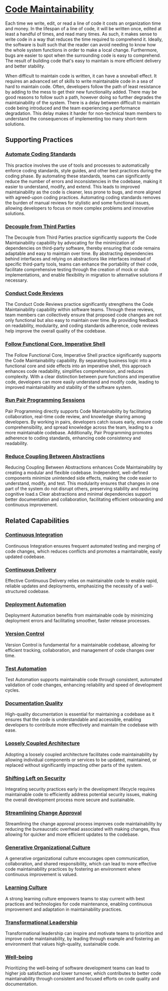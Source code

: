 # [Code Maintainability](https://dora.dev/devops-capabilities/technical/code-maintainability/)

Each time we write, edit, or read a line of code it costs an organization time and money.
In the lifespan of a line of code, it will be written once, edited at least a handful of times, and read many times.
As such, it makes sense to write code in a way that reduces the time required to comprehend it.
Ideally, the software is built such that the reader can avoid needing to know how the whole system functions in order to make a local change.
Furthermore, bugs are easier to spot when the surrounding code is easy to comprehend.
The result of building code that's easy to maintain is more efficient delivery and better stability.

When difficult to maintain code is written, it can have a snowball effect.
It requires an advanced set of skills to write maintainable code in a sea of hard to maintain code.
Often, developers follow the path of least resistance by adding to the mess to get their new functionality added.
There may be good reasons to follow such a path, however doing so further degrades the maintainability of the system.
There is a delay between difficult to maintain code being introduced and the team experiencing a performance degradation.
This delay makes it harder for non-technical team members to understand the consequences of implementing too many short-term solutions.

## Supporting Practices

<!-- More practices will be added incrementally -->

### [Automate Coding Standards](/practices/automate-coding-standards.md)

This practice involves the use of tools and processes to automatically enforce coding standards, style guides, and other best practices during the coding phase.
By automating these standards, teams can significantly reduce the number of errors and inconsistencies in the codebase, making it easier to understand, modify, and extend.
This leads to improved maintainability as the code is cleaner, less prone to bugs, and more aligned with agreed-upon coding practices.
Automating coding standards removes the burden of manual reviews for stylistic and some functional issues, allowing developers to focus on more complex problems and innovative solutions.

### [Decouple from Third Parties](/practices/decouple-from-third-parties.md)

The Decouple from Third Parties practice significantly supports the Code Maintainability capability by advocating for the minimization of dependencies on third-party software, thereby ensuring that code remains adaptable and easy to maintain over time. By abstracting dependencies behind interfaces and relying on abstractions like interfaces instead of specific third-party tools, teams can enhance the portability of their code, facilitate comprehensive testing through the creation of mock or stub implementations, and enable flexibility in migration to alternative solutions if necessary.

### [Conduct Code Reviews](/practices/conduct-code-reviews.md)

The Conduct Code Reviews practice significantly strengthens the Code Maintainability capability within software teams. Through these reviews, team members can collectively ensure that proposed code changes are not only functional but also easy to maintain over time. By providing feedback on readability, modularity, and coding standards adherence, code reviews help improve the overall quality of the codebase.

### [Follow Functional Core, Imperative Shell](/practices/follow-functional-core-imperative-shell.md)

The Follow Functional Core, Imperative Shell practice significantly supports the Code Maintainability capability.
By separating business logic into a functional core and side effects into an imperative shell, this approach enhances code readability, simplifies comprehension, and reduces complexity.
With a clear distinction between pure functions and imperative code, developers can more easily understand and modify code, leading to improved maintainability and stability of the software system.

### [Run Pair Programming Sessions](/practices/run-pair-programming-sessions.md)

Pair Programming directly supports Code Maintainability by facilitating collaboration, real-time code review, and knowledge sharing among developers. By working in pairs, developers catch issues early, ensure code comprehensibility, and spread knowledge across the team, leading to a more maintainable codebase. Additionally, Pair Programming promotes adherence to coding standards, enhancing code consistency and readability.

### [Reduce Coupling Between Abstractions](/practices/reduce-coupling-between-abstractions.md)

Reducing Coupling Between Abstractions enhances Code Maintainability by creating a modular and flexible codebase.
Independent, well-defined components minimize unintended side effects, making the code easier to understand, modify, and test.
This modularity ensures that changes in one part of the system do not disrupt others, preserving stability and reducing cognitive load.s
Clear abstractions and minimal dependencies support better documentation and collaboration, facilitating efficient onboarding and continuous improvement.

## Related Capabilities

### [Continuous Integration](https://dora.dev/devops-capabilities/technical/continuous-integration/)
Continuous Integration ensures frequent automated testing and merging of code changes, which reduces conflicts and promotes a maintainable, easily updated codebase.

### [Continuous Delivery](https://dora.dev/devops-capabilities/technical/continuous-delivery/)
Effective Continuous Delivery relies on maintainable code to enable rapid, reliable updates and deployments, emphasizing the necessity of a well-structured codebase.

### [Deployment Automation](https://dora.dev/devops-capabilities/technical/deployment-automation/)
Deployment Automation benefits from maintainable code by minimizing deployment errors and facilitating smoother, faster release processes.

### [Version Control](https://dora.dev/devops-capabilities/technical/version-control/)
Version Control is fundamental for a maintainable codebase, allowing for efficient tracking, collaboration, and management of code changes over time.

### [Test Automation](https://dora.dev/devops-capabilities/technical/test-automation/)
Test Automation supports maintainable code through consistent, automated validation of code changes, enhancing reliability and speed of development cycles.

### [Documentation Quality](https://dora.dev/devops-capabilities/process/documentation-quality/)
High-quality documentation is essential for maintaining a codebase as it ensures that the code is understandable and accessible, enabling developers to contribute more effectively and maintain the codebase with ease.

### [Loosely Coupled Architecture](https://dora.dev/devops-capabilities/process/loosely-coupled-architecture/)
Adopting a loosely coupled architecture facilitates code maintainability by allowing individual components or services to be updated, maintained, or replaced without significantly impacting other parts of the system.

### [Shifting Left on Security](https://dora.dev/devops-capabilities/process/shifting-left-on-security/)
Integrating security practices early in the development lifecycle requires maintainable code to efficiently address potential security issues, making the overall development process more secure and sustainable.

### [Streamlining Change Approval](https://dora.dev/devops-capabilities/process/streamlining-change-approval/)
Streamlining the change approval process improves code maintainability by reducing the bureaucratic overhead associated with making changes, thus allowing for quicker and more efficient updates to the codebase.

### [Generative Organizational Culture](https://dora.dev/devops-capabilities/cultural/generative-organizational-culture/)
A generative organizational culture encourages open communication, collaboration, and shared responsibility, which can lead to more effective code maintainability practices by fostering an environment where continuous improvement is valued.

### [Learning Culture](https://dora.dev/devops-capabilities/cultural/learning-culture/)
A strong learning culture empowers teams to stay current with best practices and technologies for code maintenance, enabling continuous improvement and adaptation in maintainability practices.

### [Transformational Leadership](https://dora.dev/devops-capabilities/cultural/transformational-leadership/)
Transformational leadership can inspire and motivate teams to prioritize and improve code maintainability, by leading through example and fostering an environment that values high-quality, sustainable code.

### [Well-being](https://dora.dev/devops-capabilities/cultural/well-being/)
Prioritizing the well-being of software development teams can lead to higher job satisfaction and lower turnover, which contributes to better code maintainability through consistent and focused efforts on code quality and documentation.